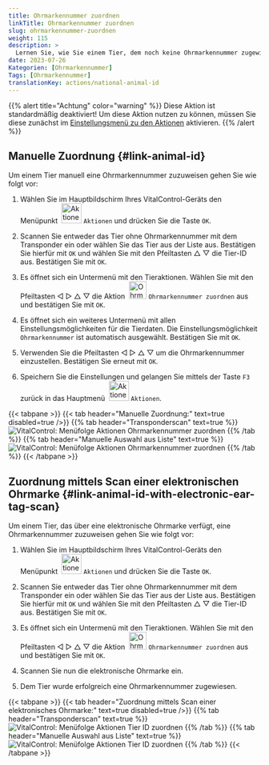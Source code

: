 ```yaml
---
title: Ohrmarkennummer zuordnen
linkTitle: Ohrmarkennummer zuordnen
slug: ohrmarkennummer-zuordnen
weight: 115
description: >
  Lernen Sie, wie Sie einem Tier, dem noch keine Ohrmarkennummer zugewiesen wurde, eine Ohrmarkennummer zuordnen
date: 2023-07-26
Kategorien: [Ohrmarkennummer]
Tags: [Ohrmarkennummer]
translationKey: actions/national-animal-id
---
```

{{% alert title="Achtung" color="warning" %}}
Diese Aktion ist standardmäßig deaktiviert! Um diese Aktion nutzen zu können, müssen Sie diese zunächst im [Einstellungsmenü zu den Aktionen](/docs/aktionen/einstellung/) aktivieren.
{{% /alert %}}

## Manuelle Zuordnung {#link-animal-id}

Um einem Tier manuell eine Ohrmarkennummer zuzuweisen gehen Sie wie folgt vor:

1. Wählen Sie im Hauptbildschirm Ihres VitalControl-Geräts den Menüpunkt &nbsp;<img src="/icons/actions.svg" width="40" align="bottom" alt="Aktionen" /> `Aktionen` und drücken Sie die Taste `OK`.

2. Scannen Sie entweder das Tier ohne Ohrmarkennummer mit dem Transponder ein oder wählen Sie das Tier aus der Liste aus. Bestätigen Sie hierfür mit `OK` und wählen Sie mit den Pfeiltasten △ ▽ die Tier-ID aus. Bestätigen Sie mit `OK`.

3. Es öffnet sich ein Untermenü mit den Tieraktionen. Wählen Sie mit den Pfeiltasten ◁ ▷ △ ▽ die Aktion &nbsp;<img src="/icons/actions/link-nais-id.svg" width="35" align="bottom" alt="Ohrmarkennummer zuordnen" /> `Ohrmarkennummer zuordnen` aus und bestätigen Sie mit `OK`.

4. Es öffnet sich ein weiteres Untermenü mit allen Einstellungsmöglichkeiten für die Tierdaten. Die Einstellungsmöglichkeit `Ohrmarkennummer` ist automatisch ausgewählt. Bestätigen Sie mit `OK`.

5. Verwenden Sie die Pfeiltasten ◁ ▷ △ ▽ um die Ohrmarkennummer einzustellen. Bestätigen Sie erneut mit `OK`.

6. Speichern Sie die Einstellungen und gelangen Sie mittels der Taste `F3` zurück in das Hauptmenü &nbsp;<img src="/icons/actions.svg" width="40" align="bottom" alt="Aktionen" /> `Aktionen`.

{{< tabpane >}}
{{< tab header="Manuelle Zuordnung:" text=true disabled=true />}}
{{% tab header="Transponderscan" text=true %}}
![VitalControl: Menüfolge Aktionen Ohrmarkennummer zuordnen](../bilder/zuweisung-ohrmarkennummer-transponderscan.png "Ohrmarkennummer zuordnen")
{{% /tab %}}
{{% tab header="Manuelle Auswahl aus Liste" text=true %}}
![VitalControl: Menüfolge Aktionen Ohrmarkennummer zuordnen](../bilder/zuweisung-ohrmarkennummer.png "Ohrmarkennummer zuordnen")
{{% /tab %}}
{{< /tabpane >}}

## Zuordnung mittels Scan einer elektronischen Ohrmarke {#link-animal-id-with-electronic-ear-tag-scan}

Um einem Tier, das über eine elektronische Ohrmarke verfügt, eine Ohrmarkennummer zuzuweisen gehen Sie wie folgt vor:

1. Wählen Sie im Hauptbildschirm Ihres VitalControl-Geräts den Menüpunkt &nbsp;<img src="/icons/actions.svg" width="40" align="bottom" alt="Aktionen" /> `Aktionen` und drücken Sie die Taste `OK`.

2. Scannen Sie entweder das Tier ohne Ohrmarkennummer mit dem Transponder ein oder wählen Sie das Tier aus der Liste aus. Bestätigen Sie hierfür mit `OK` und wählen Sie mit den Pfeiltasten △ ▽ die Tier-ID aus. Bestätigen Sie mit `OK`.

3. Es öffnet sich ein Untermenü mit den Tieraktionen. Wählen Sie mit den Pfeiltasten ◁ ▷ △ ▽ die Aktion  &nbsp;<img src="/icons/actions/scan-nais-id.svg" width="35" align="bottom" alt="Ohrmarkennummer zuordnen" /> `Ohrmarkennummer zuordnen` aus und bestätigen Sie mit `OK`.

4. Scannen Sie nun die elektronische Ohrmarke ein.

5. Dem Tier wurde erfolgreich eine Ohrmarkennummer zugewiesen.

{{< tabpane >}}
{{< tab header="Zuordnung mittels Scan einer elektronisches Ohrmarke:" text=true disabled=true />}}
{{% tab header="Transponderscan" text=true %}}
![VitalControl: Menüfolge Aktionen Tier ID zuordnen](../bilder/zuweisung-ohrmarkennummer-scan-transponderscan.png "Tier ID zuordnen")
{{% /tab %}}
{{% tab header="Manuelle Auswahl aus Liste" text=true %}}
![VitalControl: Menüfolge Aktionen Tier ID zuordnen](../bilder/zuweisung-ohrmarkennummer-scan.png "Tier ID zuordnen")
{{% /tab %}}
{{< /tabpane >}}
